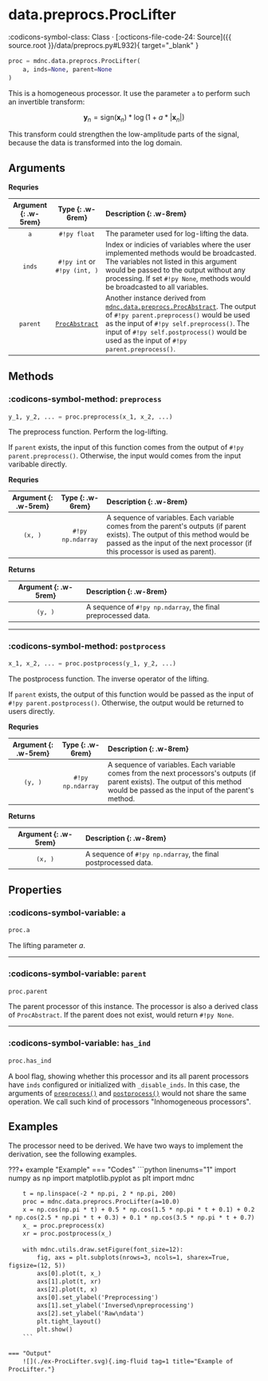 # data.preprocs.ProcLifter

:codicons-symbol-class: Class · [:octicons-file-code-24: Source]({{ source.root }}/data/preprocs.py#L932){ target="_blank" }

```python
proc = mdnc.data.preprocs.ProcLifter(
    a, inds=None, parent=None
)
```

This is a homogeneous processor. It use the parameter `a` to perform such an invertible transform:

```math
\mathbf{y}_n = \mathrm{sign} (\mathbf{x}_n) * \log (1 + a * |\mathbf{x}_n|)
```

This transform could strengthen the low-amplitude parts of the signal, because the data is transformed into the log domain.

## Arguments

**Requries**

| Argument {: .w-5rem} | Type {: .w-6rem} | Description {: .w-8rem} |
| :------: | :-----: | :---------- |
| `a` | `#!py float` | The parameter used for log-lifting the data. |
| `inds` | `#!py int` or<br>`#!py (int, )` | Index or indicies of variables where the user implemented methods would be broadcasted. The variables not listed in this argument would be passed to the output without any processing. If set `#!py None`, methods would be broadcasted to all variables. |
| `parent` | [`ProcAbstract`](../ProcAbstract) | Another instance derived from [`mdnc.data.preprocs.ProcAbstract`](../ProcAbstract). The output of `#!py parent.preprocess()` would be used as the input of `#!py self.preprocess()`. The input of `#!py self.postprocess()` would be used as the input of `#!py parent.preprocess()`. |

## Methods

### :codicons-symbol-method: `preprocess`

```python
y_1, y_2, ... = proc.preprocess(x_1, x_2, ...)
```

The preprocess function. Perform the log-lifting.

If `parent` exists, the input of this function comes from the output of `#!py parent.preprocess()`. Otherwise, the input would comes from the input varibable directly.

**Requries**

| Argument {: .w-5rem} | Type {: .w-6rem} | Description {: .w-8rem} |
| :------: | :-----: | :---------- |
| `(x, )` | `#!py np.ndarray` | A sequence of variables. Each variable comes from the parent's outputs (if parent exists). The output of this method would be passed as the input of the next processor (if this processor is used as parent). |

**Returns**

| Argument {: .w-5rem} | Description {: .w-8rem} |
| :------: | :---------- |
| `(y, )` | A sequence of `#!py np.ndarray`, the final preprocessed data. |

-----

### :codicons-symbol-method: `postprocess`

```python
x_1, x_2, ... = proc.postprocess(y_1, y_2, ...)
```

The postprocess function. The inverse operator of the lifting.

If `parent` exists, the output of this function would be passed as the input of `#!py parent.postprocess()`. Otherwise, the output would be returned to users directly.

**Requries**

| Argument {: .w-5rem} | Type {: .w-6rem} | Description {: .w-8rem} |
| :------: | :-----: | :---------- |
| `(y, )` | `#!py np.ndarray` | A sequence of variables. Each variable comes from the next processors's outputs (if parent exists). The output of this method would be passed as the input of the parent's method. |

**Returns**

| Argument {: .w-5rem} | Description {: .w-8rem} |
| :------: | :---------- |
| `(x, )` | A sequence of `#!py np.ndarray`, the final postprocessed data. |

## Properties

### :codicons-symbol-variable: `a`

```python
proc.a
```

The lifting parameter $a$.

-----

### :codicons-symbol-variable: `parent`

```python
proc.parent
```

The parent processor of this instance. The processor is also a derived class of `ProcAbstract`. If the parent does not exist, would return `#!py None`.

-----

### :codicons-symbol-variable: `has_ind`

```python
proc.has_ind
```

A bool flag, showing whether this processor and its all parent processors have `inds` configured or initialized with `_disable_inds`. In this case, the arguments of [`preprocess()`](#preprocess) and [`postprocess()`](#postprocess) would not share the same operation. We call such kind of processors "Inhomogeneous processors".

## Examples

The processor need to be derived. We have two ways to implement the derivation, see the following examples.

???+ example "Example"
    === "Codes"
        ```python linenums="1"
        import numpy as np
        import matplotlib.pyplot as plt
        import mdnc

        t = np.linspace(-2 * np.pi, 2 * np.pi, 200)
        proc = mdnc.data.preprocs.ProcLifter(a=10.0)
        x = np.cos(np.pi * t) + 0.5 * np.cos(1.5 * np.pi * t + 0.1) + 0.2 * np.cos(2.5 * np.pi * t + 0.3) + 0.1 * np.cos(3.5 * np.pi * t + 0.7)
        x_ = proc.preprocess(x)
        xr = proc.postprocess(x_)

        with mdnc.utils.draw.setFigure(font_size=12):
            fig, axs = plt.subplots(nrows=3, ncols=1, sharex=True, figsize=(12, 5))
            axs[0].plot(t, x_)
            axs[1].plot(t, xr)
            axs[2].plot(t, x)
            axs[0].set_ylabel('Preprocessing')
            axs[1].set_ylabel('Inversed\npreprocessing')
            axs[2].set_ylabel('Raw\ndata')
            plt.tight_layout()
            plt.show()
        ```

    === "Output"
        ![](./ex-ProcLifter.svg){.img-fluid tag=1 title="Example of ProcLifter."}
